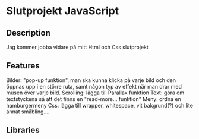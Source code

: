 # Slutprojekt JavaScript

## Description
Jag kommer jobba vidare på mitt Html och Css slutprojekt
## Features
Bilder: "pop-up funktion", man ska kunna klicka på varje bild och den öppnas upp i en större ruta, samt någon typ av effekt när man drar med musen över varje bild.
Scrolling: lägga till Parallax funktion
Text: göra om textstyckena så att det finns en "read-more... funktion" 
Meny: ordna en hamburgermeny
Css: lägga till wrapper, whitespace, vit bakgrund(?) och lite annat småbling....
      
## Libraries
